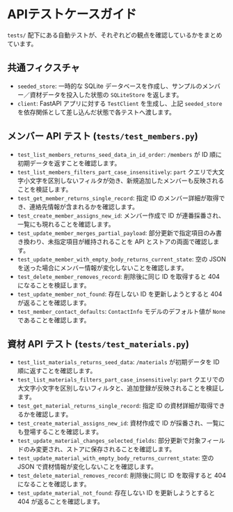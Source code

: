 # APIテストケースガイド

`tests/` 配下にある自動テストが、それぞれどの観点を確認しているかをまとめています。

## 共通フィクスチャ
- `seeded_store`: 一時的な SQLite データベースを作成し、サンプルのメンバー／資材データを投入した状態の `SQLiteStore` を返します。
- `client`: FastAPI アプリに対する `TestClient` を生成し、上記 `seeded_store` を依存関係として差し込んだ状態で各テストへ渡します。

## メンバー API テスト (`tests/test_members.py`)
- `test_list_members_returns_seed_data_in_id_order`: `/members` が ID 順に初期データを返すことを確認します。
- `test_list_members_filters_part_case_insensitively`: `part` クエリで大文字小文字を区別しないフィルタが効き、新規追加したメンバーも反映されることを検証します。
- `test_get_member_returns_single_record`: 指定 ID のメンバー詳細が取得でき、連絡先情報が含まれるかを確認します。
- `test_create_member_assigns_new_id`: メンバー作成で ID が連番採番され、一覧にも現れることを確認します。
- `test_update_member_merges_partial_payload`: 部分更新で指定項目のみ書き換わり、未指定項目が維持されることを API とストアの両面で確認します。
- `test_update_member_with_empty_body_returns_current_state`: 空の JSON を送った場合にメンバー情報が変化しないことを確認します。
- `test_delete_member_removes_record`: 削除後に同じ ID を取得すると 404 になることを検証します。
- `test_update_member_not_found`: 存在しない ID を更新しようとすると 404 が返ることを確認します。
- `test_member_contact_defaults`: `ContactInfo` モデルのデフォルト値が `None` であることを確認します。

## 資材 API テスト (`tests/test_materials.py`)
- `test_list_materials_returns_seed_data`: `/materials` が初期データを ID 順に返すことを確認します。
- `test_list_materials_filters_part_case_insensitively`: `part` クエリでの大文字小文字を区別しないフィルタと、追加登録が反映されることを検証します。
- `test_get_material_returns_single_record`: 指定 ID の資材詳細が取得できるかを確認します。
- `test_create_material_assigns_new_id`: 資材作成で ID が採番され、一覧にも登場することを確認します。
- `test_update_material_changes_selected_fields`: 部分更新で対象フィールドのみ変更され、ストアに保存されることを確認します。
- `test_update_material_with_empty_body_returns_current_state`: 空の JSON で資材情報が変化しないことを確認します。
- `test_delete_material_removes_record`: 削除後に同じ ID を取得すると 404 になることを確認します。
- `test_update_material_not_found`: 存在しない ID を更新しようとすると 404 が返ることを確認します。

